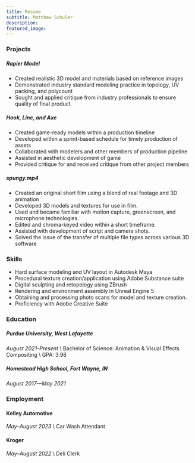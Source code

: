 ```yaml
---
title: Resume
subtitle: Matthew Schuler
description:
featured_image: 
---
```


### Projects


##### Rapier Model

* Created realistic 3D model and materials based on reference images
* Demonstrated industry standard modeling practice in topology, UV packing, and polycount
* Sought and applied critique from industry professionals to ensure quality of final product


##### Hook, Line, and Axe

* Created game-ready models within a production timeline
* Developed within a sprint-based schedule for timely production of assets
* Collaborated with modelers and other members of production pipeline
* Assisted in aesthetic development of game
* Provided critique for and received critique from other project members


##### spungy.mp4

* Created an original short film using a blend of real footage and 3D animation
* Developed 3D models and textures for use in film.
* Used and became familiar with motion capture, greenscreen, and microphone technologies.
* Edited and chroma-keyed video within a short timeframe.
* Assisted with development of script and camera shots.
* Solved the issue of the transfer of multiple file types across various 3D software




### Skills

* Hard surface modeling and UV layout in Autodesk Maya
* Procedural texture creation/application using Adobe Substance suite
* Digital sculpting and retopology using ZBrush
* Rendering and environment assembly in Unreal Engine 5
* Obtaining and processing photo scans for model and texture creation.
* Proficiency with Adobe Creative Suite 




### Education


##### Purdue University, West Lafayette

*August 2021–Present* \\
Bachelor of Science: Animation & Visual Effects Compositing \\
GPA: 3.98 


##### Homestead High School, Fort Wayne, IN

*August 2017—May 2021*



### Employment


#### Kelley Automotive

*May–August 2023* \\
Car Wash Attendant 


#### Kroger

*May–August 2022* \\
Deli Clerk
